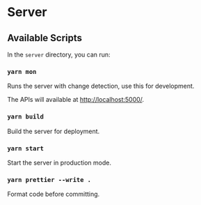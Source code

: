 # Server

## Available Scripts

In the `server` directory, you can run:

### `yarn mon`

Runs the server with change detection, use this for development.

The APIs will available at [http://localhost:5000/](http://localhost:5000/).

### `yarn build`

Build the server for deployment.

### `yarn start`

Start the server in production mode.

### `yarn prettier --write .`

Format code before committing.
